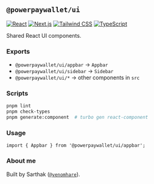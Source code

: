 ## `@powerpaywallet/ui`

[![React](https://img.shields.io/badge/React-19-61DAFB?logo=react&logoColor=black)](https://react.dev/)
[![Next.js](https://img.shields.io/badge/Next.js-15-000000?logo=nextdotjs&logoColor=white)](https://nextjs.org/)
[![Tailwind CSS](https://img.shields.io/badge/Tailwind-4-38B2AC?logo=tailwindcss&logoColor=white)](https://tailwindcss.com/)
[![TypeScript](https://img.shields.io/badge/TypeScript-5.x-3178C6?logo=typescript&logoColor=white)](https://www.typescriptlang.org/)

Shared React UI components.

### Exports

- `@powerpaywallet/ui/appbar` → `Appbar`
- `@powerpaywallet/ui/sidebar` → `Sidebar`
- `@powerpaywallet/ui/*` → other components in `src`

### Scripts

```bash
pnpm lint
pnpm check-types
pnpm generate:component  # turbo gen react-component
```

### Usage

```tsx
import { Appbar } from '@powerpaywallet/ui/appbar';
```

### About me

Built by Sarthak ([`@venomhare`](https://github.com/venomhare)).


